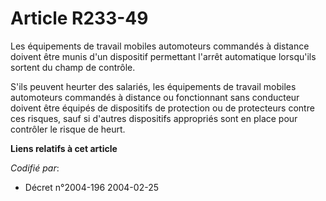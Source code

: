 # Article R233-49

Les équipements de travail mobiles automoteurs commandés à distance doivent être munis d'un dispositif permettant l'arrêt
automatique lorsqu'ils sortent du champ de contrôle.

S'ils peuvent heurter des salariés, les équipements de travail mobiles automoteurs commandés à distance ou fonctionnant sans
conducteur doivent être équipés de dispositifs de protection ou de protecteurs contre ces risques, sauf si d'autres
dispositifs appropriés sont en place pour contrôler le risque de heurt.

**Liens relatifs à cet article**

_Codifié par_:

  - Décret n°2004-196 2004-02-25
